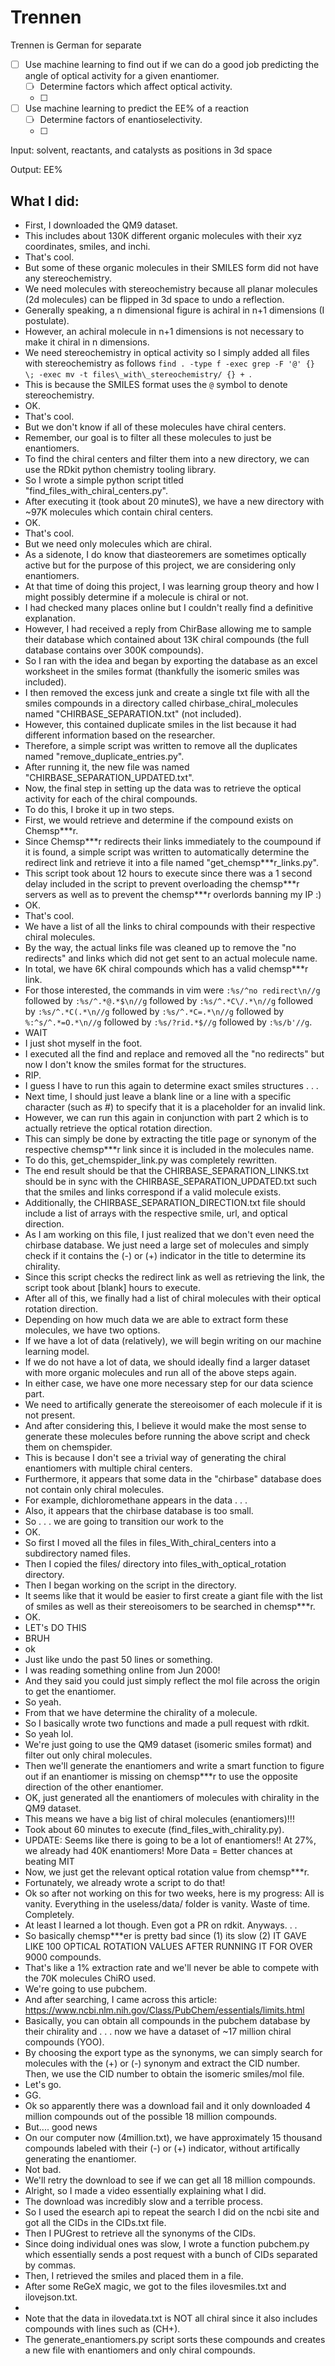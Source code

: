# Trennen

Trennen is German for separate

- [ ]  Use machine learning to find out if we can do a good job predicting the angle of optical activity for a given enantiomer.
    - [ ]  Determine factors which affect optical activity.
    - [ ]  
- [ ]  Use machine learning to predict the EE% of a reaction
    - [ ]  Determine factors of enantioselectivity.
    - [ ]  

Input: solvent, reactants, and catalysts as positions in 3d space

Output: EE%

## What I did:
- First, I downloaded the QM9 dataset.
- This includes about 130K different organic molecules with their xyz coordinates, smiles, and inchi.
- That's cool.
- But some of these organic molecules in their SMILES form did not have any stereochemistry.
- We need molecules with stereochemistry because all planar molecules (2d molecules) can be flipped in 3d space to undo a reflection.
- Generally speaking, a n dimensional figure is achiral in n+1 dimensions (I postulate).
- However, an achiral molecule in n+1 dimensions is not necessary to make it chiral in n dimensions.
- We need stereochemistry in optical activity so I simply added all files with stereochemistry as follows `find . -type f -exec grep -F '@' {} \; -exec mv -t files\_with\_stereochemistry/ {} + `.
- This is because the SMILES format uses the `@` symbol to denote stereochemistry.
- OK.
- That's cool.
- But we don't know if all of these molecules have chiral centers.
- Remember, our goal is to filter all these molecules to just be enantiomers.
- To find the chiral centers and filter them into a new directory, we can use the RDkit python chemistry tooling library.
- So I wrote a simple python script titled "find\_files\_with\_chiral\_centers.py".
- After executing it (took about 20 minuteS), we have a new directory with ~97K molecules which contain chiral centers.
- OK.
- That's cool.
- But we need only molecules which are chiral.
- As a sidenote, I do know that diasteoremers are sometimes optically active but for the purpose of this project, we are considering only enantiomers.
- At that time of doing this project, I was learning group theory and how I might possibly determine if a molecule is chiral or not.
- I had checked many places online but I couldn't really find a definitive explanation.
- However, I had received a reply from ChirBase allowing me to sample their database which contained about 13K chiral compounds (the full database contains over 300K compounds).
- So I ran with the idea and began by exporting the database as an excel worksheet in the smiles format (thankfully the isomeric smiles was included).
- I then removed the excess junk and create a single txt file with all the smiles compounds in a directory called chirbase\_chiral\_molecules named "CHIRBASE\_SEPARATION.txt" (not included).
- However, this contained duplicate smiles in the list because it had different information based on the researcher.
- Therefore, a simple script was written to remove all the duplicates named "remove\_duplicate\_entries.py". 
- After running it, the new file was named "CHIRBASE\_SEPARATION\_UPDATED.txt". 
- Now, the final step in setting up the data was to retrieve the optical activity for each of the chiral compounds.
- To do this, I broke it up in two steps.
- First, we would retrieve and determine if the compound exists on Chemsp\*\*\*r. 
- Since Chemsp\*\*\*r redirects their links immediately to the coumpound if it is found, a simple script was written to automatically determine the redirect link and retrieve it into a file named "get\_chemsp\*\*\*r\_links.py". 
- This script took about 12 hours to execute since there was a 1 second delay included in the script to prevent overloading the chemsp\*\*\*r servers as well as to prevent the chemsp\*\*\*r overlords banning my IP :)
- OK.
- That's cool.
- We have a list of all the links to chiral compounds with their respective chiral molecules. 
- By the way, the actual links file was cleaned up to remove the "no redirects" and links which did not get sent to an actual molecule name.
- In total, we have 6K chiral compounds which has a valid chemsp\*\*\*r link.
- For those interested, the commands in vim were `:%s/^no redirect\n//g` followed by `:%s/^.*@.*$\n//g` followed by `:%s/^.*C\/.*\n//g` followed by `:%s/^.*C(.*\n//g` followed by `:%s/^.*C=.*\n//g` followed by `%:^s/^.*=O.*\n//g` followed by `:%s/?rid.*$//g` followed by `:%s/b'//g`.
- WAIT
- I just shot myself in the foot.
- I executed all the find and replace and removed all the "no redirects" but now I don't know the smiles format for the structures. 
- RIP.
- I guess I have to run this again to determine exact smiles structures . . . 
- Next time, I should just leave a blank line or a line with a specific character (such as #) to specify that it is a placeholder for an invalid link.
- However, we can run this again in conjunction with part 2 which is to actually retrieve the optical rotation direction.
- This can simply be done by extracting the title page or synonym of the respective chemsp\*\*\*r link since it is included in the molecules name.
- To do this, get\_chemspider\_link.py was completely rewritten.
- The end result should be that the CHIRBASE\_SEPARATION\_LINKS.txt should be in sync with the CHIRBASE\_SEPARATION\_UPDATED.txt such that the smiles and links correspond if a valid molecule exists. 
- Additionally, the CHIRBASE\_SEPARATION\_DIRECTION.txt file should include a list of arrays with the respective smile, url, and optical direction.
- As I am working on this file, I just realized that we don't even need the chirbase database. We just need a large set of molecules and simply check if it contains the (-) or (+) indicator in the title to determine its chirality.
- Since this script checks the redirect link as well as retrieving the link, the script took about [blank] hours to execute.
- After all of this, we finally had a list of chiral molecules with their optical rotation direction.
- Depending on how much data we are able to extract form these molecules, we have two options.
- If we have a lot of data (relatively), we will begin writing on our machine learning model.
- If we do not have a lot of data, we should ideally find a larger dataset with more organic molecules and run all of the above steps again.
- In either case, we have one more necessary step for our data science part.
- We need to artifically generate the stereoisomer of each molecule if it is not present.
- And after considering this, I believe it would make the most sense to generate these molecules before running the above script and check them on chemspider.
- This is because I don't see a trivial way of generating the chiral enantiomers with multiple chiral centers. 
- Furthermore, it appears that some data in the "chirbase" database does not contain only chiral molecules.
- For example, dichloromethane appears in the data . . .
- Also, it appears that the chirbase database is too small.
- So . . . we are going to transition our work to the 
- OK.
- So first I moved all the files in files\_With\_chiral\_centers into a subdirectory named files.
- Then I copied the files/ directory into files\_with\_optical\_rotation directory.
- Then I began working on the script in the directory.
- It seems like that it would be easier to first create a giant file with the list of smiles as well as their stereoisomers to be searched in chemsp\*\*\*r.
- OK.
- LET's DO THIS
- BRUH
- ok
- Just like undo the past 50 lines or something.
- I was reading something online from Jun 2000!
- And they said you could just simply reflect the mol file across the origin to get the enantiomer.
- So yeah.
- From that we have determine the chirality of a molecule.
- So I basically wrote two functions and made a pull request with rdkit.
- So yeah lol.
- We're just going to use the QM9 dataset (isomeric smiles format) and filter out only chiral molecules. 
- Then we'll generate the enantiomers and write a smart function to figure out if an enantiomer is missing on chemsp\*\*\*r to use the opposite direction of the other enantiomer.
- OK, just generated all the enantiomers of molecules with chirality in the QM9 dataset.
- This means we have a big list of chiral molecules (enantiomers)!!!
- Took about 60 minutes to execute (find\_files\_with\_chirality.py).
- UPDATE: Seems like there is going to be a lot of enantiomers!! At 27%, we already had 40K enantiomers! More Data = Better chances at beating MIT
- Now, we just get the relevant optical rotation value from chemsp\*\*\*r.
- Fortunately, we already wrote a script to do that!
- Ok so after not working on this for two weeks, here is my progress: All is vanity. Everything in the useless/data/ folder is vanity. Waste of time. Completely.
- At least I learned a lot though. Even got a PR on rdkit. Anyways. . . 
- So basically chemsp\*\*\*er is pretty bad since (1) its slow (2) IT GAVE LIKE 100 OPTICAL ROTATION VALUES AFTER RUNNING IT FOR OVER 9000 compounds.
- That's like a 1% extraction rate and we'll never be able to compete with the 70K molecules ChiRO used.
- We're going to use pubchem.
- And after searching, I came across this article: https://www.ncbi.nlm.nih.gov/Class/PubChem/essentials/limits.html
- Basically, you can obtain all compounds in the pubchem database by their chirality and . . . now we have a dataset of ~17 million chiral compounds (YOO).
- By choosing the export type as the synonyms, we can simply search for molecules with the (+) or (-) synonym and extract the CID number. Then, we use the CID number to obtain the isomeric smiles/mol file.
- Let's go.
- GG.
- Ok so apparently there was a download fail and it only downloaded 4 million compounds out of the possible 18 million compounds.
- But.... good news
- On our computer now (4million.txt), we have approximately 15 thousand compounds labeled with their (-) or (+) indicator, without artifically generating the enantiomer.
- Not bad.
- We'll retry the download to see if we can get all 18 million compounds.
- Alright, so I made a video essentially explaining what I did.
- The download was incredibly slow and a terrible process.
- So I used the esearch api to repeat the search I did on the ncbi site and got all the CIDs in the CIDs.txt file.
- Then I PUGrest to retrieve all the synonyms of the CIDs.
- Since doing individual ones was slow, I wrote a function pubchem.py which essentially sends a post request with a bunch of CIDs separated by commas.
- Then, I retrieved the smiles and placed them in a file.
- After some ReGeX magic, we got to the files ilovesmiles.txt and ilovejson.txt.
- 
- Note that the data in ilovedata.txt is NOT all chiral since it also includes compounds with lines such as (CH+).
- The generate\_enantiomers.py script sorts these compounds and creates a new file with enantiomers and only chiral compounds.
